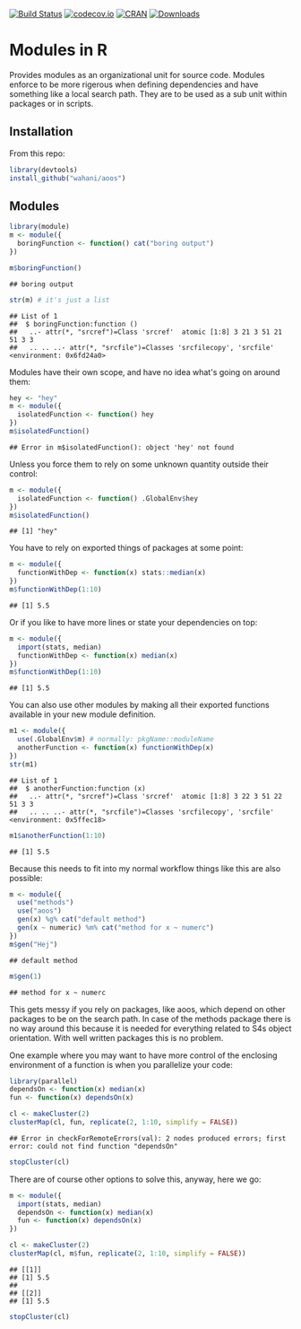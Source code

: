 [![Build Status](https://travis-ci.org/wahani/module.png?branch=master)](https://travis-ci.org/wahani/module)
[![codecov.io](https://codecov.io/github/wahani/module/coverage.svg?branch=master)](https://codecov.io/github/wahani/module?branch=master)
[![CRAN](http://www.r-pkg.org/badges/version/module)](http://cran.rstudio.com/package=module)
[![Downloads](http://cranlogs.r-pkg.org/badges/module?color=brightgreen)](http://www.r-pkg.org/pkg/module)


# Modules in R
Provides modules as an organizational unit for source code. Modules enforce to be more rigerous when defining dependencies and have something like a local search path. They are to be used as a sub unit within packages or in scripts.

## Installation

From this repo:

```r
library(devtools)
install_github("wahani/aoos")
```



## Modules


```r
library(module)
m <- module({
  boringFunction <- function() cat("boring output")
})

m$boringFunction()
```

```
## boring output
```

```r
str(m) # it's just a list
```

```
## List of 1
##  $ boringFunction:function ()  
##   ..- attr(*, "srcref")=Class 'srcref'  atomic [1:8] 3 21 3 51 21 51 3 3
##   .. .. ..- attr(*, "srcfile")=Classes 'srcfilecopy', 'srcfile' <environment: 0x6fd24a0>
```

Modules have their own scope, and have no idea what's going on around them:


```r
hey <- "hey"
m <- module({
  isolatedFunction <- function() hey
})
m$isolatedFunction()
```

```
## Error in m$isolatedFunction(): object 'hey' not found
```

Unless you force them to rely on some unknown quantity outside their control:


```r
m <- module({
  isolatedFunction <- function() .GlobalEnv$hey
})
m$isolatedFunction()
```

```
## [1] "hey"
```

You have to rely on exported things of packages at some point:


```r
m <- module({
  functionWithDep <- function(x) stats::median(x)
})
m$functionWithDep(1:10)
```

```
## [1] 5.5
```

Or if you like to have more lines or state your dependencies on top:


```r
m <- module({
  import(stats, median)
  functionWithDep <- function(x) median(x)
})
m$functionWithDep(1:10)
```

```
## [1] 5.5
```

You can also use other modules by making all their exported functions
available in your new module definition.


```r
m1 <- module({
  use(.GlobalEnv$m) # normally: pkgName::moduleName
  anotherFunction <- function(x) functionWithDep(x)
})
str(m1)
```

```
## List of 1
##  $ anotherFunction:function (x)  
##   ..- attr(*, "srcref")=Class 'srcref'  atomic [1:8] 3 22 3 51 22 51 3 3
##   .. .. ..- attr(*, "srcfile")=Classes 'srcfilecopy', 'srcfile' <environment: 0x5ffec18>
```

```r
m1$anotherFunction(1:10)
```

```
## [1] 5.5
```

Because this needs to fit into my normal workflow things like this are also possible:


```r
m <- module({
  use("methods")
  use("aoos")
  gen(x) %g% cat("default method")
  gen(x ~ numeric) %m% cat("method for x ~ numerc")
})
m$gen("Hej")
```

```
## default method
```

```r
m$gen(1)
```

```
## method for x ~ numerc
```

This gets messy if you rely on packages, like aoos, which depend on other
packages to be on the search path. In case of the methods package there is no
way around this because it is needed for everything related to S4s object
orientation. With well written packages this is no problem.

One example where you may want to have more control of the enclosing environment 
of a function is when you parallelize your code:


```r
library(parallel)
dependsOn <- function(x) median(x)
fun <- function(x) dependsOn(x) 

cl <- makeCluster(2)
clusterMap(cl, fun, replicate(2, 1:10, simplify = FALSE))
```

```
## Error in checkForRemoteErrors(val): 2 nodes produced errors; first error: could not find function "dependsOn"
```

```r
stopCluster(cl)
```

There are of course other options to solve this, anyway, here we go:


```r
m <- module({
  import(stats, median)
  dependsOn <- function(x) median(x)
  fun <- function(x) dependsOn(x) 
})

cl <- makeCluster(2)
clusterMap(cl, m$fun, replicate(2, 1:10, simplify = FALSE))
```

```
## [[1]]
## [1] 5.5
## 
## [[2]]
## [1] 5.5
```

```r
stopCluster(cl)
```
